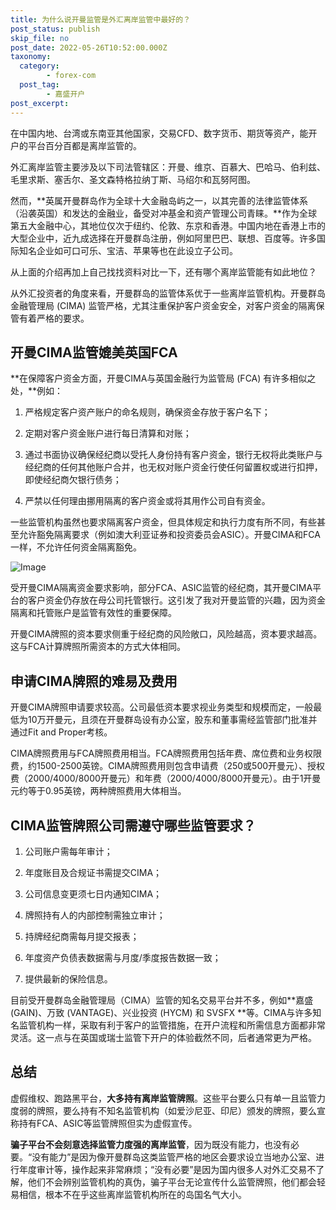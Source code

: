 ```yaml
---
title: 为什么说开曼监管是外汇离岸监管中最好的？
post_status: publish
skip_file: no
post_date: 2022-05-26T10:52:00.000Z
taxonomy:
  category:
        - forex-com
  post_tag:
        - 嘉盛开户
post_excerpt: 
---
```

在中国内地、台湾或东南亚其他国家，交易CFD、数字货币、期货等资产，能开户的平台百分百都是离岸监管的。

外汇离岸监管主要涉及以下司法管辖区：开曼、维京、百慕大、巴哈马、伯利兹、毛里求斯、塞舌尔、圣文森特格拉纳丁斯、马绍尔和瓦努阿图。

然而，**英属开曼群岛作为全球十大金融岛屿之一，以其完善的法律监管体系（沿袭英国）和发达的金融业，备受对冲基金和资产管理公司青睐。**作为全球第五大金融中心，其地位仅次于纽约、伦敦、东京和香港。中国内地在香港上市的大型企业中，近九成选择在开曼群岛注册，例如阿里巴巴、联想、百度等。许多国际知名企业如可口可乐、宝洁、苹果等也在此设立子公司。

从上面的介绍再加上自己找找资料对比一下，还有哪个离岸监管能有如此地位？

从外汇投资者的角度来看，开曼群岛的监管体系优于一些离岸监管机构。开曼群岛金融管理局 (CIMA) 监管严格，尤其注重保护客户资金安全，对客户资金的隔离保管有着严格的要求。

## 开曼CIMA监管媲美英国FCA

**在保障客户资金方面，开曼CIMA与英国金融行为监管局 (FCA) 有许多相似之处，**例如：

1. 严格规定客户资产账户的命名规则，确保资金存放于客户名下；

1. 定期对客户资金账户进行每日清算和对账；

1. 通过书面协议确保经纪商以受托人身份持有客户资金，银行无权将此类账户与经纪商的任何其他账户合并，也无权对账户资金行使任何留置权或进行扣押，即使经纪商欠银行债务；

1. 严禁以任何理由挪用隔离的客户资金或将其用作公司自有资金。

一些监管机构虽然也要求隔离客户资金，但具体规定和执行力度有所不同，有些甚至允许豁免隔离要求（例如澳大利亚证券和投资委员会ASIC）。开曼CIMA和FCA一样，不允许任何资金隔离豁免。

![Image](https://prod-files-secure.s3.us-west-2.amazonaws.com/39ed1227-6d7d-4570-be36-9ccd4a2c4241/bd849744-3fcb-4a37-8312-357962c8f065/image.png?X-Amz-Algorithm=AWS4-HMAC-SHA256&X-Amz-Content-Sha256=UNSIGNED-PAYLOAD&X-Amz-Credential=ASIAZI2LB46667MSZTCL%2F20250418%2Fus-west-2%2Fs3%2Faws4_request&X-Amz-Date=20250418T221402Z&X-Amz-Expires=3600&X-Amz-Security-Token=IQoJb3JpZ2luX2VjEPb%2F%2F%2F%2F%2F%2F%2F%2F%2F%2FwEaCXVzLXdlc3QtMiJGMEQCIGYTUUi6bMpRtppALqs6F9X8YviPsfX1dsdBIFVf0MjhAiAEtGThcQQFtFYHedt5GkZJ0lMjFceAOlaFC2O8Cdea6ir%2FAwh%2FEAAaDDYzNzQyMzE4MzgwNSIMH0ophgDD6dTHDOAXKtwDUTcuJMmSNs3knkWqZVYo%2FMcEUkJWgWzM%2FIWfmxGWrmkYel43%2FB%2BcVt3ymBpGbGTe12x1uOlvJx4SycH2MHLF4xASWPm%2F63MKezbwBzYwvJBqdIXhuAPAJYr%2BO4u%2BcFmWoU01Vj%2B2KD7b%2FfYgO3jU%2B20mVLkidcF3ORA4xzbIMXGTvBj6CaaYZQq2NbRf0nb3tYSxWdaIocCxNX458G0YSuUSKt03qOBvQN1E%2FWt%2BEaOYPP4eocDEPl33xyn5YFp1MvyE%2BvJ%2BPYg%2FAQzu1uYJfG2esiR4bP2aJ7eFDMvXXykBoZTXUtKALgY%2F1kdzkYCTqJjQMQ9UysYakVWrK2fCWM47sg4E%2FbdH3n3Hs4d4s5MyTUPlXL5NniV%2BNtMT62OoWQak5Sgp1xY4dIHa5mXPGMxplov%2BXOePSRzPuU3D7gJShTs8CEKb8D2mxYPwexmSE4ZKyx%2FdnrnH0kMchmPJCZxrK3WclxjIQ9SgBHwWsPP5FX5tGpRkR%2BOhKoZWdmp%2B6GPovnJwd6VKdqMBmPS31hsYdtgHN5hfeKUPc0JPZ9%2BZLDJAmsaPJb3z1NGkRl74CD40u5oqsVXi2%2BwQ6NFNBvJnoEBGmKeVqL8kPMEd6q%2BmkaFR%2FuMEirDox7wwqpeLwAY6pgGYiM7pj2D%2FYlZVUod9s4lXGInEghU7O%2BVbSiPpK10%2BwOKvX1%2FLrGvi%2FWvBO%2FdO6vB4jXfE7Emu8%2FhHMG4CXNjpcur5rqyL0e03PkjuZxL%2BVDz6NXCNPo917W1xLm55SqhhEIm%2BqgwmiAXfM60Yb0wbjcneskmYXkhfPOocpH7Y%2Fu8ePedUklY8v8NFCKVu1Qk%2FybcnO%2Byf3LNmrlmA0rvB301a%2BncY&X-Amz-Signature=d0788d43aa58334b517034f42d8089b6f6fbe01a5182f23b08b9d59f03314349&X-Amz-SignedHeaders=host&x-id=GetObject)

受开曼CIMA隔离资金要求影响，部分FCA、ASIC监管的经纪商，其开曼CIMA平台的客户资金仍存放在母公司托管银行。这引发了我对开曼监管的兴趣，因为资金隔离和托管账户是监管有效性的重要保障。

开曼CIMA牌照的资本要求侧重于经纪商的风险敞口，风险越高，资本要求越高。这与FCA计算牌照所需资本的方式大体相同。

## **申请CIMA牌照的难易及费用**

开曼CIMA牌照申请要求较高。公司最低资本要求视业务类型和规模而定，一般最低为10万开曼元，且须在开曼群岛设有办公室，股东和董事需经监管部门批准并通过Fit and Proper考核。

CIMA牌照费用与FCA牌照费用相当。FCA牌照费用包括年费、席位费和业务权限费，约1500-2500英镑。CIMA牌照费用则包含申请费（250或500开曼元）、授权费（2000/4000/8000开曼元）和年费（2000/4000/8000开曼元）。由于1开曼元约等于0.95英镑，两种牌照费用大体相当。

## CIMA监管牌照公司需遵守哪些监管要求？

1. 公司账户需每年审计；

1. 年度账目及合规证书需提交CIMA；

1. 公司信息变更须七日内通知CIMA；

1. 牌照持有人的内部控制需独立审计；

1. 持牌经纪商需每月提交报表；

1. 年度资产负债表数据需与月度/季度报告数据一致；

1. 提供最新的保险信息。

目前受开曼群岛金融管理局（CIMA）监管的知名交易平台并不多，例如**嘉盛 (GAIN)、万致 (VANTAGE)、兴业投资 (HYCM) 和 SVSFX **等。CIMA与许多知名监管机构一样，采取有利于客户的监管措施，在开户流程和所需信息方面都非常灵活。这一点与在英国或瑞士监管下开户的体验截然不同，后者通常更为严格。

## 总结

虚假维权、跑路黑平台，**大多持有离岸监管牌照**。这些平台要么只有单一且监管力度弱的牌照，要么持有不知名监管机构（如爱沙尼亚、印尼）颁发的牌照，要么宣称持有FCA、ASIC等监管牌照但实为虚假宣传。

**骗子平台不会刻意选择监管力度强的离岸监管**，因为既没有能力，也没有必要。“没有能力”是因为像开曼群岛这类监管严格的地区会要求设立当地办公室、进行年度审计等，操作起来非常麻烦；“没有必要”是因为国内很多人对外汇交易不了解，他们不会辨别监管机构的真伪，骗子平台无论宣传什么监管牌照，他们都会轻易相信，根本不在乎这些离岸监管机构所在的岛国名气大小。